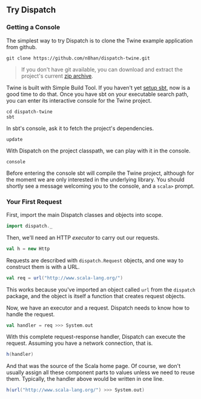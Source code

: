 Try Dispatch
------------

### Getting a Console

The simplest way to try Dispatch is to clone the Twine example
application from github.

    git clone https://github.com/n8han/dispatch-twine.git

> If you don't have git available, you can download and extract the
project's current
[zip archive](https://github.com/n8han/dispatch-twine/zipball/master).

[zip]: https://github.com/n8han/dispatch-twine/zipball/master

Twine is built with Simple Build Tool. If you haven't yet
[setup sbt][sbt], now is a good time to do that. Once you have sbt on
your executable search path, you can enter its interactive console for
the Twine project.

[sbt]: http://code.google.com/p/simple-build-tool/wiki/Setup

    cd dispatch-twine
    sbt

In sbt's console, ask it to fetch the project's dependencies.

    update

With Dispatch on the project classpath, we can play with it in the
console.

    console

Before entering the console sbt will compile the Twine project,
although for the moment we are only interested in the underlying
library. You should shortly see a message welcoming you to the
console, and a `scala>` prompt.

### Your First Request

First, import the main Dispatch classes and objects into scope.

```scala
import dispatch._
```
Then, we'll need an HTTP *executor* to carry out our requests.

```scala
val h = new Http
```
Requests are described with `dispatch.Request` objects, and one way to
construct them is with a URL.

```scala
val req = url("http://www.scala-lang.org/")
```
This works because you've imported an object called `url` from the
`dispatch` package, and the object is itself a function that creates
request objects.

Now, we have an executor and a request. Dispatch needs to know how to
handle the request.

```scala
val handler = req >>> System.out
```
With this complete request-response handler, Dispatch can execute the
request. Assuming you have a network connection, that is.

```scala
h(handler)
```
And that was the source of the Scala home page. Of course, we don't
usually assign all these component parts to values unless we need to
reuse them. Typically, the handler above would be written in one line.

```scala
h(url("http://www.scala-lang.org/") >>> System.out)
```

[gh]: https://github.com/n8han/dispatch-twine#readme
